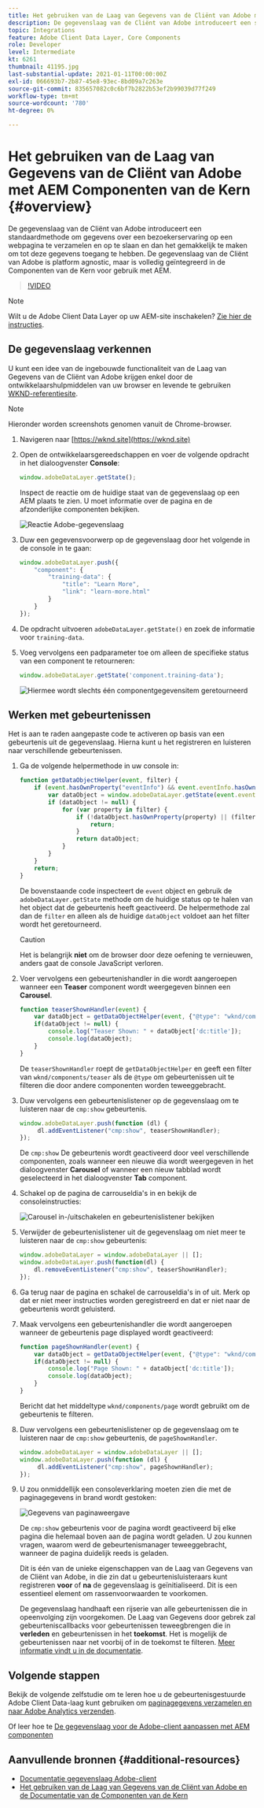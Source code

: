 ```yaml
---
title: Het gebruiken van de Laag van Gegevens van de Cliënt van Adobe met AEM Componenten van de Kern
description: De gegevenslaag van de Cliënt van Adobe introduceert een standaardmethode om gegevens over een bezoekerservaring op een webpagina te verzamelen en op te slaan en dan het gemakkelijk te maken om tot deze gegevens toegang te hebben. De gegevenslaag van de Cliënt van Adobe is platform agnostic, maar is volledig geïntegreerd in de Componenten van de Kern voor gebruik met AEM.
topic: Integrations
feature: Adobe Client Data Layer, Core Components
role: Developer
level: Intermediate
kt: 6261
thumbnail: 41195.jpg
last-substantial-update: 2021-01-11T00:00:00Z
exl-id: 066693b7-2b87-45e8-93ec-8bd09a7c263e
source-git-commit: 835657082c0c6bf7b2822b53ef2b99039d77f249
workflow-type: tm+mt
source-wordcount: '780'
ht-degree: 0%

---
```


# Het gebruiken van de Laag van Gegevens van de Cliënt van Adobe met AEM Componenten van de Kern {#overview}

De gegevenslaag van de Cliënt van Adobe introduceert een standaardmethode om gegevens over een bezoekerservaring op een webpagina te verzamelen en op te slaan en dan het gemakkelijk te maken om tot deze gegevens toegang te hebben. De gegevenslaag van de Cliënt van Adobe is platform agnostic, maar is volledig geïntegreerd in de Componenten van de Kern voor gebruik met AEM.

>[!VIDEO](https://video.tv.adobe.com/v/41195?quality=12&learn=on)

>[!NOTE]
>
> Wilt u de Adobe Client Data Layer op uw AEM-site inschakelen? [Zie hier de instructies](https://experienceleague.adobe.com/docs/experience-manager-core-components/using/developing/data-layer/overview.html#installation-activation).

## De gegevenslaag verkennen

U kunt een idee van de ingebouwde functionaliteit van de Laag van Gegevens van de Cliënt van Adobe krijgen enkel door de ontwikkelaarshulpmiddelen van uw browser en levende te gebruiken [WKND-referentiesite](https://wknd.site/).

>[!NOTE]
>
> Hieronder worden screenshots genomen vanuit de Chrome-browser.

1. Navigeren naar [https://wknd.site](https://wknd.site)
1. Open de ontwikkelaarsgereedschappen en voer de volgende opdracht in het dialoogvenster **Console**:

   ```js
   window.adobeDataLayer.getState();
   ```

   Inspect de reactie om de huidige staat van de gegevenslaag op een AEM plaats te zien. U moet informatie over de pagina en de afzonderlijke componenten bekijken.

   ![Reactie Adobe-gegevenslaag](assets/data-layer-state-response.png)

1. Duw een gegevensvoorwerp op de gegevenslaag door het volgende in de console in te gaan:

   ```js
   window.adobeDataLayer.push({
       "component": {
           "training-data": {
               "title": "Learn More",
               "link": "learn-more.html"
           }
       }
   });
   ```

1. De opdracht uitvoeren `adobeDataLayer.getState()` en zoek de informatie voor `training-data`.
1. Voeg vervolgens een padparameter toe om alleen de specifieke status van een component te retourneren:

   ```js
   window.adobeDataLayer.getState('component.training-data');
   ```

   ![Hiermee wordt slechts één componentgegevensitem geretourneerd](assets/return-just-single-component.png)

## Werken met gebeurtenissen

Het is aan te raden aangepaste code te activeren op basis van een gebeurtenis uit de gegevenslaag. Hierna kunt u het registreren en luisteren naar verschillende gebeurtenissen.

1. Ga de volgende helpermethode in uw console in:

   ```js
   function getDataObjectHelper(event, filter) {
       if (event.hasOwnProperty("eventInfo") && event.eventInfo.hasOwnProperty("path")) {
           var dataObject = window.adobeDataLayer.getState(event.eventInfo.path);
           if (dataObject != null) {
               for (var property in filter) {
                   if (!dataObject.hasOwnProperty(property) || (filter[property] !== null && filter[property] !== dataObject[property])) {
                       return;
                   }
                   return dataObject;
               }
           }
       }
       return;
   }
   ```

   De bovenstaande code inspecteert de `event` object en gebruik de `adobeDataLayer.getState` methode om de huidige status op te halen van het object dat de gebeurtenis heeft geactiveerd. De helpermethode zal dan de `filter` en alleen als de huidige `dataObject` voldoet aan het filter wordt het geretourneerd.

   >[!CAUTION]
   >
   > Het is belangrijk **niet** om de browser door deze oefening te vernieuwen, anders gaat de console JavaScript verloren.

1. Voer vervolgens een gebeurtenishandler in die wordt aangeroepen wanneer een **Teaser** component wordt weergegeven binnen een **Carousel**.

   ```js
   function teaserShownHandler(event) {
       var dataObject = getDataObjectHelper(event, {"@type": "wknd/components/teaser"});
       if(dataObject != null) {
           console.log("Teaser Shown: " + dataObject['dc:title']);
           console.log(dataObject);
       }
   }
   ```

   De `teaserShownHandler` roept de `getDataObjectHelper` en geeft een filter van `wknd/components/teaser` als de `@type` om gebeurtenissen uit te filteren die door andere componenten worden teweeggebracht.

1. Duw vervolgens een gebeurtenislistener op de gegevenslaag om te luisteren naar de `cmp:show` gebeurtenis.

   ```js
   window.adobeDataLayer.push(function (dl) {
        dl.addEventListener("cmp:show", teaserShownHandler);
   });
   ```

   De `cmp:show` De gebeurtenis wordt geactiveerd door veel verschillende componenten, zoals wanneer een nieuwe dia wordt weergegeven in het dialoogvenster **Carousel** of wanneer een nieuw tabblad wordt geselecteerd in het dialoogvenster **Tab** component.

1. Schakel op de pagina de carrouseldia&#39;s in en bekijk de consoleinstructies:

   ![Carousel in-/uitschakelen en gebeurtenislistener bekijken](assets/teaser-console-slides.png)

1. Verwijder de gebeurtenislistener uit de gegevenslaag om niet meer te luisteren naar de `cmp:show` gebeurtenis:

   ```js
   window.adobeDataLayer = window.adobeDataLayer || [];
   window.adobeDataLayer.push(function(dl) {
       dl.removeEventListener("cmp:show", teaserShownHandler);
   });
   ```

1. Ga terug naar de pagina en schakel de carrouseldia&#39;s in of uit. Merk op dat er niet meer instructies worden geregistreerd en dat er niet naar de gebeurtenis wordt geluisterd.

1. Maak vervolgens een gebeurtenishandler die wordt aangeroepen wanneer de gebeurtenis page displayed wordt geactiveerd:

   ```js
   function pageShownHandler(event) {
       var dataObject = getDataObjectHelper(event, {"@type": "wknd/components/page"});
       if(dataObject != null) {
           console.log("Page Shown: " + dataObject['dc:title']);
           console.log(dataObject);
       }
   }
   ```

   Bericht dat het middeltype `wknd/components/page` wordt gebruikt om de gebeurtenis te filteren.

1. Duw vervolgens een gebeurtenislistener op de gegevenslaag om te luisteren naar de `cmp:show` gebeurtenis, de `pageShownHandler`.

   ```js
   window.adobeDataLayer = window.adobeDataLayer || [];
   window.adobeDataLayer.push(function (dl) {
        dl.addEventListener("cmp:show", pageShownHandler);
   });
   ```

1. U zou onmiddellijk een consoleverklaring moeten zien die met de paginagegevens in brand wordt gestoken:

   ![Gegevens van paginaweergave](assets/page-show-console-data.png)

   De `cmp:show` gebeurtenis voor de pagina wordt geactiveerd bij elke pagina die helemaal boven aan de pagina wordt geladen. U zou kunnen vragen, waarom werd de gebeurtenismanager teweeggebracht, wanneer de pagina duidelijk reeds is geladen.

   Dit is één van de unieke eigenschappen van de Laag van Gegevens van de Cliënt van Adobe, in die zin dat u gebeurtenisluisteraars kunt registreren **voor** of **na** de gegevenslaag is geïnitialiseerd. Dit is een essentieel element om rassenvoorwaarden te voorkomen.

   De gegevenslaag handhaaft een rijserie van alle gebeurtenissen die in opeenvolging zijn voorgekomen. De Laag van Gegevens door gebrek zal gebeurteniscallbacks voor gebeurtenissen teweegbrengen die in **verleden** en gebeurtenissen in het **toekomst**. Het is mogelijk de gebeurtenissen naar net voorbij of in de toekomst te filteren. [Meer informatie vindt u in de documentatie](https://github.com/adobe/adobe-client-data-layer/wiki#addeventlistener).


## Volgende stappen

Bekijk de volgende zelfstudie om te leren hoe u de gebeurtenisgestuurde Adobe Client Data-laag kunt gebruiken om [paginagegevens verzamelen en naar Adobe Analytics verzenden](../analytics/collect-data-analytics.md).

Of leer hoe te [De gegevenslaag voor de Adobe-client aanpassen met AEM componenten](./data-layer-customize.md)


## Aanvullende bronnen {#additional-resources}

* [Documentatie gegevenslaag Adobe-client](https://github.com/adobe/adobe-client-data-layer/wiki)
* [Het gebruiken van de Laag van Gegevens van de Cliënt van Adobe en de Documentatie van de Componenten van de Kern](https://experienceleague.adobe.com/docs/experience-manager-core-components/using/developing/data-layer/overview.html)
